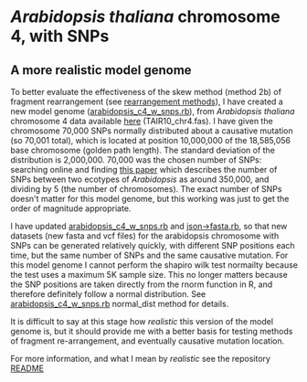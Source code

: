 *Arabidopsis thaliana* chromosome 4, with SNPs
========================================================

A more realistic model genome
--------

To better evaluate the effectiveness of the skew method (method 2b) of fragment rearrangement (see [rearrangement methods](https://github.com/edwardchalstrey1/fragmented_genome_with_snps/blob/master/writeup/rearrangement_methods.md)), I have created a new model genome ([arabidopsis_c4_w_snps.rb](https://github.com/edwardchalstrey1/fragmented_genome_with_snps/blob/master/arabidopsis_c4_w_snps.rb)), from *Arabidopsis thaliana* chromosome 4 data available [here](ftp://ftp.arabidopsis.org/Sequences/whole_chromosomes/) (TAIR10_chr4.fas). I have given the chromosome 70,000 SNPs normally distributed about a causative mutation (so 70,001 total), which is located at position 10,000,000 of the 18,585,056 base chromosome (golden path length). The standard deviation of the distribution is 2,000,000. 70,000 was the chosen number of SNPs: searching online and finding [this paper](http://www.ncbi.nlm.nih.gov/pmc/articles/PMC3290786/) which describes the number of SNPs between two ecotypes of *Arabidopsis* as around 350,000, and dividing by 5 (the number of chromosomes). The exact number of SNPs doesn't matter for this model genome, but this working was just to get the order of magnitude appropriate.

I have updated [arabidopsis_c4_w_snps.rb](https://github.com/edwardchalstrey1/fragmented_genome_with_snps/blob/master/arabidopsis_c4_w_snps.rb) and [json->fasta.rb](https://github.com/edwardchalstrey1/fragmented_genome_with_snps/blob/master/json-%3Efasta.rb), so that new datasets (new fasta and vcf files) for the arabidopsis chromosome with SNPs can be generated relatively quickly, with different SNP positions each time, but the same number of SNPs and the same causative mutation.
For this model genome I cannot perform the shapiro wilk test normailty because the test uses a maximum 5K sample size. This no longer matters because the SNP positions are taken directly from the rnorm function in R, and therefore definitely follow a normal distribution. See [arabidopsis_c4_w_snps.rb](https://github.com/edwardchalstrey1/fragmented_genome_with_snps/blob/master/arabidopsis_c4_w_snps.rb) normal_dist method for details.

It is difficult to say at this stage how *realistic* this version of the model genome is, but it should provide me with a better basis for testing methods of fragment re-arrangement, and eventually causative mutation location.

For more information, and what I mean by *realistic* see the repository [README](https://github.com/edwardchalstrey1/fragmented_genome_with_snps/blob/master/README.md)




